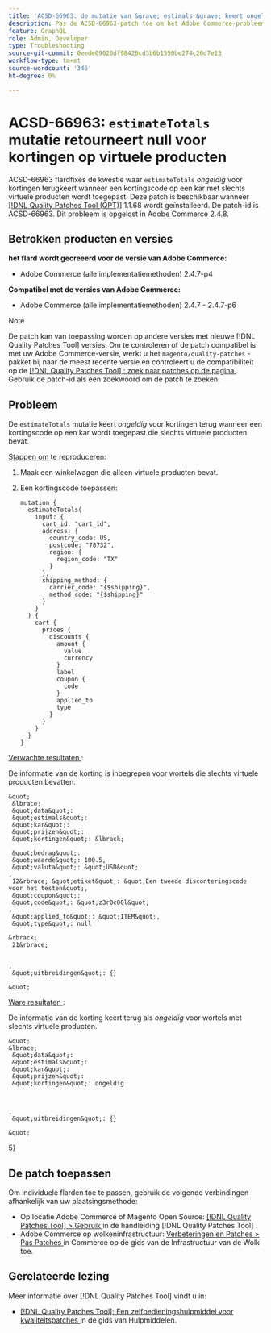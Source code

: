 ```yaml
---
title: 'ACSD-66963: de mutatie van &grave; estimals &grave; keert ongeldig voor kortingen op virtuele producten terug'
description: Pas de ACSD-66963-patch toe om het Adobe Commerce-probleem op te lossen waarbij &grave; estimals' *null* retourneert voor kortingen wanneer een kortingscode wordt toegepast op een winkelwagentje met alleen virtuele producten.
feature: GraphQL
role: Admin, Developer
type: Troubleshooting
source-git-commit: 0eede09026df98426cd3b6b1550be274c26d7e13
workflow-type: tm+mt
source-wordcount: '346'
ht-degree: 0%

---
```



# ACSD-66963: `estimateTotals` mutatie retourneert null voor kortingen op virtuele producten

ACSD-66963 flardfixes de kwestie waar `estimateTotals` *ongeldig* voor kortingen terugkeert wanneer een kortingscode op een kar met slechts virtuele producten wordt toegepast. Deze patch is beschikbaar wanneer [[!DNL Quality Patches Tool (QPT)]](/help/tools/quality-patches-tool/quality-patches-tool-to-self-serve-quality-patches.md) 1.1.68 wordt geïnstalleerd. De patch-id is ACSD-66963. Dit probleem is opgelost in Adobe Commerce 2.4.8.

## Betrokken producten en versies

**het flard wordt gecreeerd voor de versie van Adobe Commerce:**

* Adobe Commerce (alle implementatiemethoden) 2.4.7-p4

**Compatibel met de versies van Adobe Commerce:**

* Adobe Commerce (alle implementatiemethoden) 2.4.7 - 2.4.7-p6

>[!NOTE]
>
>De patch kan van toepassing worden op andere versies met nieuwe [!DNL Quality Patches Tool] versies. Om te controleren of de patch compatibel is met uw Adobe Commerce-versie, werkt u het `magento/quality-patches` -pakket bij naar de meest recente versie en controleert u de compatibiliteit op de [[!DNL Quality Patches Tool] : zoek naar patches op de pagina ](https://experienceleague.adobe.com/tools/commerce-quality-patches/index.html?lang=nl-NL) . Gebruik de patch-id als een zoekwoord om de patch te zoeken.

## Probleem

De `estimateTotals` mutatie keert *ongeldig* voor kortingen terug wanneer een kortingscode op een kar wordt toegepast die slechts virtuele producten bevat.

<u> Stappen om </u> te reproduceren:

1. Maak een winkelwagen die alleen virtuele producten bevat.
1. Een kortingscode toepassen:

   ```
   mutation {
     estimateTotals(
       input: {
         cart_id: "cart_id",
         address: {
           country_code: US,
           postcode: "78732",
           region: {
             region_code: "TX"
           }
         },
         shipping_method: {
           carrier_code: "{$shipping}",
           method_code: "{$shipping}"
         }
       }
     ) {
       cart {
         prices {
           discounts {
             amount {
               value
               currency
             }
             label
             coupon {
               code
             }
             applied_to
             type
           }
         }
       }
     }
   }
   ```

<u> Verwachte resultaten </u>:

De informatie van de korting is inbegrepen voor wortels die slechts virtuele producten bevatten.

    &quot;
     &lbrace;
     &quot;data&quot;: 
     &quot;estimals&quot;: 
     &quot;kar&quot;: 
     &quot;prijzen&quot;: 
     &quot;kortingen&quot;: &lbrack;
     
     &quot;bedrag&quot;: 
     &quot;waarde&quot;: 100.5, 
     &quot;valuta&quot;: &quot;USD&quot;
    , 
     12&rbrace; &quot;etiket&quot;: &quot;Een tweede disconteringscode voor het testen&quot;, 
     &quot;coupon&quot;: 
     &quot;code&quot;: &quot;z3r0c00l&quot;
    , 
     &quot;applied_to&quot;: &quot;ITEM&quot;, 
     &quot;type&quot;: null 
     
    &rbrack; 
     21&rbrace; 
     
     
    , 
     &quot;uitbreidingen&quot;: {} 
     
    &quot;

<u> Ware resultaten </u>:

De informatie van de korting keert terug als *ongeldig* voor wortels met slechts virtuele producten.

    &quot;
    &lbrace;
     &quot;data&quot;: 
     &quot;estimals&quot;: 
     &quot;kar&quot;: 
     &quot;prijzen&quot;: 
     &quot;kortingen&quot;: ongeldig 
     
     
     
    , 
     &quot;uitbreidingen&quot;: {} 
     
    &quot;
 5&rbrace;

## De patch toepassen

Om individuele flarden toe te passen, gebruik de volgende verbindingen afhankelijk van uw plaatsingsmethode:

* Op locatie Adobe Commerce of Magento Open Source: [[!DNL Quality Patches Tool] > Gebruik ](/help/tools/quality-patches-tool/usage.md) in de handleiding [!DNL Quality Patches Tool] .
* Adobe Commerce op wolkeninfrastructuur: [ Verbeteringen en Patches > Pas Patches ](https://experienceleague.adobe.com/docs/commerce-cloud-service/user-guide/develop/upgrade/apply-patches.html?lang=nl-NL) in Commerce op de gids van de Infrastructuur van de Wolk toe.

## Gerelateerde lezing

Meer informatie over [!DNL Quality Patches Tool] vindt u in:

* [[!DNL Quality Patches Tool]: Een zelfbedieningshulpmiddel voor kwaliteitspatches ](/help/tools/quality-patches-tool/quality-patches-tool-to-self-serve-quality-patches.md) in de gids van Hulpmiddelen.
